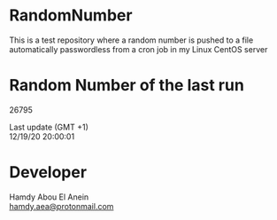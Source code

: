 # RandomNumber    
This is a test repository where a random number is pushed to a file automatically passwordless from a cron job in my Linux CentOS server    
# Random Number of the last run   
26795
      
Last update (GMT +1)    
12/19/20 20:00:01
# Developer    
Hamdy Abou El Anein   
hamdy.aea@protonmail.com
